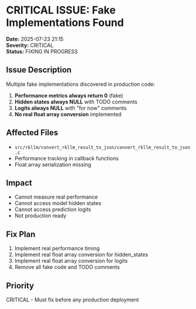# CRITICAL ISSUE: Fake Implementations Found

**Date:** 2025-07-23 21:15  
**Severity:** CRITICAL  
**Status:** FIXING IN PROGRESS

## Issue Description

Multiple fake implementations discovered in production code:

1. **Performance metrics always return 0** (fake)
2. **Hidden states always NULL** with TODO comments
3. **Logits always NULL** with "for now" comments
4. **No real float array conversion** implemented

## Affected Files

- `src/rkllm/convert_rkllm_result_to_json/convert_rkllm_result_to_json.c`
- Performance tracking in callback functions
- Float array serialization missing

## Impact

- Cannot measure real performance
- Cannot access model hidden states
- Cannot access prediction logits
- Not production ready

## Fix Plan

1. Implement real performance timing
2. Implement real float array conversion for hidden_states
3. Implement real float array conversion for logits
4. Remove all fake code and TODO comments

## Priority

CRITICAL - Must fix before any production deployment